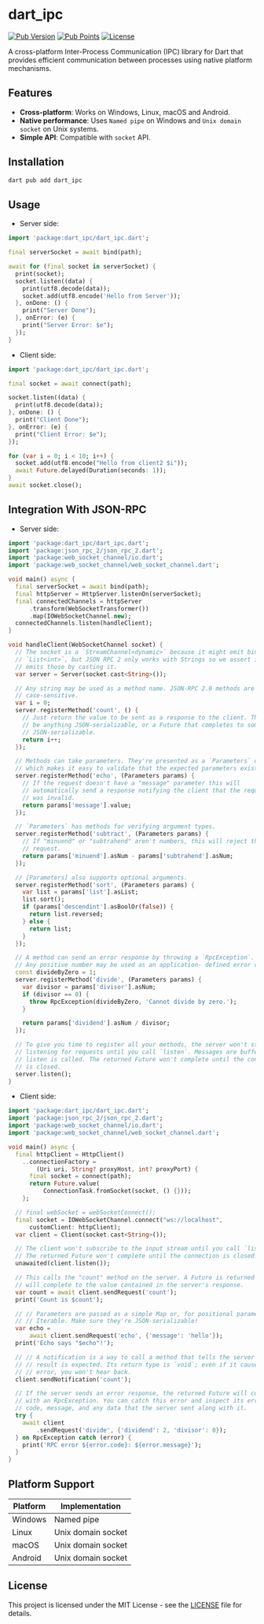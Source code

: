 # dart_ipc

[![Pub Version](https://img.shields.io/pub/v/dart_ipc?color=blue&logo=dart)](https://pub.dev/packages/dart_ipc)
[![Pub Points](https://img.shields.io/pub/points/dart_ipc?color=blue&logo=dart)](https://pub.dev/packages/dart_ipc)
[![License](https://img.shields.io/github/license/monkeyWie/flutter_treeview)](https://github.com/monkeyWie/flutter_treeview/blob/main/LICENSE)

A cross-platform Inter-Process Communication (IPC) library for Dart that provides efficient communication between processes using native platform mechanisms.

## Features

- **Cross-platform**: Works on Windows, Linux, macOS and Android.
- **Native performance**: Uses `Named pipe` on Windows and `Unix domain socket` on Unix systems.
- **Simple API**: Compatible with `socket` API.

## Installation

```bash
dart pub add dart_ipc
```

## Usage

- Server side:

```dart
import 'package:dart_ipc/dart_ipc.dart';

final serverSocket = await bind(path);

await for (final socket in serverSocket) {
  print(socket);
  socket.listen((data) {
    print(utf8.decode(data));
    socket.add(utf8.encode('Hello from Server'));
  }, onDone: () {
    print("Server Done");
  }, onError: (e) {
    print("Server Error: $e");
  });
}
```

- Client side:

```dart
import 'package:dart_ipc/dart_ipc.dart';

final socket = await connect(path);

socket.listen((data) {
  print(utf8.decode(data));
}, onDone: () {
  print("Client Done");
}, onError: (e) {
  print("Client Error: $e");
});

for (var i = 0; i < 10; i++) {
  socket.add(utf8.encode("Hello from client2 $i"));
  await Future.delayed(Duration(seconds: 1));
}
await socket.close();
```

## Integration With JSON-RPC

- Server side:

```dart
import 'package:dart_ipc/dart_ipc.dart';
import 'package:json_rpc_2/json_rpc_2.dart';
import 'package:web_socket_channel/io.dart';
import 'package:web_socket_channel/web_socket_channel.dart';

void main() async {
  final serverSocket = await bind(path);
  final httpServer = HttpServer.listenOn(serverSocket);
  final connectedChannels = httpServer
      .transform(WebSocketTransformer())
      .map(IOWebSocketChannel.new);
  connectedChannels.listen(handleClient);
}

void handleClient(WebSocketChannel socket) {
  // The socket is a `StreamChannel<dynamic>` because it might emit binary
  // `List<int>`, but JSON RPC 2 only works with Strings so we assert it only
  // emits those by casting it.
  var server = Server(socket.cast<String>());

  // Any string may be used as a method name. JSON-RPC 2.0 methods are
  // case-sensitive.
  var i = 0;
  server.registerMethod('count', () {
    // Just return the value to be sent as a response to the client. This can
    // be anything JSON-serializable, or a Future that completes to something
    // JSON-serializable.
    return i++;
  });

  // Methods can take parameters. They're presented as a `Parameters` object
  // which makes it easy to validate that the expected parameters exist.
  server.registerMethod('echo', (Parameters params) {
    // If the request doesn't have a "message" parameter this will
    // automatically send a response notifying the client that the request
    // was invalid.
    return params['message'].value;
  });

  // `Parameters` has methods for verifying argument types.
  server.registerMethod('subtract', (Parameters params) {
    // If "minuend" or "subtrahend" aren't numbers, this will reject the
    // request.
    return params['minuend'].asNum - params['subtrahend'].asNum;
  });

  // [Parameters] also supports optional arguments.
  server.registerMethod('sort', (Parameters params) {
    var list = params['list'].asList;
    list.sort();
    if (params['descendint'].asBoolOr(false)) {
      return list.reversed;
    } else {
      return list;
    }
  });

  // A method can send an error response by throwing a `RpcException`.
  // Any positive number may be used as an application- defined error code.
  const divideByZero = 1;
  server.registerMethod('divide', (Parameters params) {
    var divisor = params['divisor'].asNum;
    if (divisor == 0) {
      throw RpcException(divideByZero, 'Cannot divide by zero.');
    }

    return params['dividend'].asNum / divisor;
  });

  // To give you time to register all your methods, the server won't start
  // listening for requests until you call `listen`. Messages are buffered until
  // listen is called. The returned Future won't complete until the connection
  // is closed.
  server.listen();
}
```

- Client side:

```dart
import 'package:dart_ipc/dart_ipc.dart';
import 'package:json_rpc_2/json_rpc_2.dart';
import 'package:web_socket_channel/io.dart';
import 'package:web_socket_channel/web_socket_channel.dart';

void main() async {
  final httpClient = HttpClient()
    ..connectionFactory =
        (Uri uri, String? proxyHost, int? proxyPort) {
      final socket = connect(path);
      return Future.value(
          ConnectionTask.fromSocket(socket, () {}));
    };

  // final webSocket = webSocketConnect();
  final socket = IOWebSocketChannel.connect("ws://localhost",
      customClient: httpClient);
  var client = Client(socket.cast<String>());

  // The client won't subscribe to the input stream until you call `listen`.
  // The returned Future won't complete until the connection is closed.
  unawaited(client.listen());

  // This calls the "count" method on the server. A Future is returned that
  // will complete to the value contained in the server's response.
  var count = await client.sendRequest('count');
  print('Count is $count');

  // // Parameters are passed as a simple Map or, for positional parameters, an
  // // Iterable. Make sure they're JSON-serializable!
  var echo =
      await client.sendRequest('echo', {'message': 'hello'});
  print('Echo says "$echo"!');

  // // A notification is a way to call a method that tells the server that no
  // // result is expected. Its return type is `void`; even if it causes an
  // // error, you won't hear back.
  client.sendNotification('count');

  // If the server sends an error response, the returned Future will complete
  // with an RpcException. You can catch this error and inspect its error
  // code, message, and any data that the server sent along with it.
  try {
    await client
        .sendRequest('divide', {'dividend': 2, 'divisor': 0});
  } on RpcException catch (error) {
    print('RPC error ${error.code}: ${error.message}');
  }
}

```

## Platform Support

| Platform | Implementation     |
| -------- |--------------------|
| Windows  | Named pipe         |
| Linux    | Unix domain socket |
| macOS    | Unix domain socket |
| Android  | Unix domain socket |

## License

This project is licensed under the MIT License - see the [LICENSE](LICENSE) file for details.
